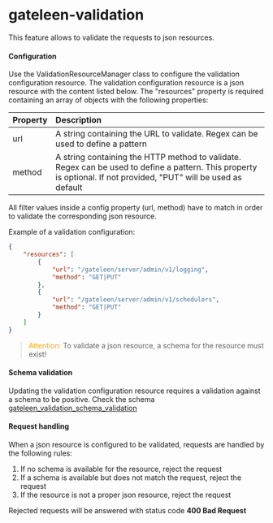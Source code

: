 # gateleen-validation
This feature allows to validate the requests to json resources.

#### Configuration
Use the ValidationResourceManager class to configure the validation configuration resource. The validation configuration resource is a json resource with the content listed below. The "resources" property is required containing an array of objects with the following properties:

| Property    | Description                              | 
|:----------- | :--------------------------------------- | 
| url         | A string containing the URL to validate. Regex can be used to define a pattern |
| method      | A string containing the HTTP method to validate. Regex can be used to define a pattern. This property is optional. If not provided, "PUT" will be used as default |

All filter values inside a config property (url, method) have to match in order to validate the corresponding json resource.

Example of a validation configuration:

```json
{
    "resources": [
        {
            "url": "/gateleen/server/admin/v1/logging",
            "method": "GET|PUT"
        },
        {
            "url": "/gateleen/server/admin/v1/schedulers",
            "method": "GET|PUT"
        }       
    ]
}
```

> <font color="orange">Attention: </font> To validate a json resource, a schema for the resource must exist!

#### Schema validation
Updating the validation configuration resource requires a validation against a schema to be positive. Check the schema [gateleen_validation_schema_validation](src/main/resources/gateleen_validation_schema_validation)

#### Request handling
When a json resource is configured to be validated, requests are handled by the following rules:

1. If no schema is available for the resource, reject the request
2. If a schema is available but does not match the request, reject the request
3. If the resource is not a proper json resource, reject the request

Rejected requests will be answered with status code **400 Bad Request**